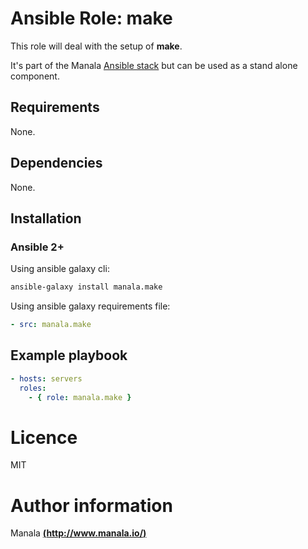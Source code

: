 # Ansible Role: make

This role will deal with the setup of __make__.

It's part of the Manala <a href="http://www.manala.io" target="_blank">Ansible stack</a> but can be used as a stand alone component.

## Requirements

None.

## Dependencies

None.

## Installation

### Ansible 2+

Using ansible galaxy cli:

```bash
ansible-galaxy install manala.make
```

Using ansible galaxy requirements file:

```yaml
- src: manala.make
```

## Example playbook

```yaml
- hosts: servers
  roles:
    - { role: manala.make }
```

# Licence

MIT

# Author information

Manala [**(http://www.manala.io/)**](http://www.manala.io)
